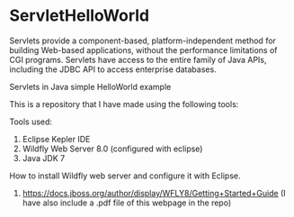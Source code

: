 ServletHelloWorld
=================

Servlets provide a component-based, platform-independent method for building Web-based applications, without the performance limitations of CGI programs. 
Servlets have access to the entire family of Java APIs, including the JDBC API to access enterprise databases.

Servlets in Java simple HelloWorld example

This is a repository that I have made using the following tools:

Tools used:

1. Eclipse Kepler IDE
2. Wildfly Web Server 8.0 (configured with eclipse)
3. Java JDK 7

How to install Wildfly web server and configure it with Eclipse.

1. https://docs.jboss.org/author/display/WFLY8/Getting+Started+Guide
(I have also include a .pdf file of this webpage in the repo)
